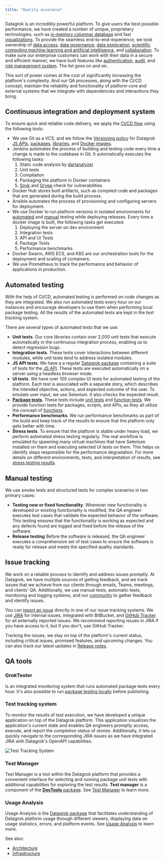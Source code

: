 ```yaml
---
title: "Quality assurance"
---
```


Datagrok is an incredibly powerful platform. To give users the best possible
performance, we have created a number of unique, proprietary technologies, such
as [in-memory columnar database](architecture.md#data-engine) and fast
[visualizations](architecture.md#viewers). To provide the seamless
end-to-end-experience, we took ownership of [data access](../../home.md#access),
[data governance](../../home.md#access),
[data exploration](../../home.md#explore),
[scientific computing](../../compute/scripting.md),[machine learning and artificial intelligence](../../home.md#explore),
and [collaboration](../../home.md#share).
To make sure our enterprise customers can work with their data in a secure and
efficient manner, we have built features like
[authentication](../../govern/authentication.md),
[audit](../../govern/audit.md), and
[role management system](../../govern/authentication.md). The list goes on and on.

This sort of power comes at the cost of significantly increasing the platform's
complexity. And our QA processes, along with the CI/СD concept, maintain the
reliability and functionality of platform core and external systems that we
integrate with dependencies and interactions they bring.

## Continuous integration and deployment system

To ensure quick and reliable code delivery, we apply the
[CI/CD flow](../admin/releases/ci-flow.mdx)
using the following tools:

* We use Git as a VCS, and we follow the
[Versioning policy](../admin/releases/versioning-policy.md) for Datagrok
[JS APIs](https://github.com/datagrok-ai/public/tree/master/js-api),
[packages](https://github.com/datagrok-ai/public/tree/master/packages),
[libraries](https://github.com/datagrok-ai/public/tree/master/libraries), and
[Docker images](https://hub.docker.com/u/datagrok).
* Jenkins automates the process of building and testing code every time a change
is made to the codebase in Git. It automatically executes the following tasks:
  1. Static code analysis by [dartanalyzer](https://pub.dev/packages/analyzer)
  2. Unit tests
  3. Compilation
  4. Packaging the platform in Docker containers
  5. [Snyk](https://snyk.io/) and [Grype](https://github.com/anchore/grype/)
  check for vulnerabilities
* Docker Hub stores built artifacts, such as compiled code and packages that
are generated during the build process.
* Ansible automates the process of provisioning and configuring servers for
deployment.
* We use Docker to run platform versions in isolated environments for
[automated](#automated-testing) and [manual](#manual-testing) testing while
deploying releases. Every time a docker image is built, the following tasks get
executed:
  1. Deploying the server on dev environment
  1. Integration tests
  1. API and UI Tests
  1. Package Tests
  1. Performance benchmarks
* Docker Swarm, AWS ECS, and K8S are our orchestration tools for the deployment
and scaling of containers.
* We use Prometheus to track the performance and behavior of applications in
production.

## Automated testing

With the help of CI/CD, automated testing is
performed on code changes as they are integrated. We also run automated tests every hour on our instances and encourage developers to use them when performing local package testing. All the results of the
automated tests are kept in the test tracking system.

There are several types of automated tests that we use:

* **Unit tests**. Our core libraries contain over 2,000 unit tests that execute
automatically in the continuous integration process, enabling us to detect
regression bugs.
* **Integration tests**. These tests cover interactions
between different modules, while unit tests tend to address isolated modules.
* **JS API tests**. We have a  a regular
[Datagrok package](https://github.com/datagrok-ai/public/tree/master/packages/ApiTests)
containing a suite of tests for the
[JS API](../js-api.md). These tests are
executed automatically on a server using a headless browser mode.
* **UI tests**. We have over 100 complex UI tests for automated testing of the
platform.  Each test is associated with a separate story, which describes the
intended objective, actions, and expected outcome of the user. To emulate user
input, we use Selenium. It also checks the expected result.
* [**Package tests**](../how-to/add-package-tests.md). These tests include
[unit tests](../how-to/add-package-tests.md/#adding-unit-tests) and
[function tests](../how-to/add-package-tests.md/#testing-functions). We provide
function tests for packages, scripts, and APIs, as they all utilize the
concept of
[functions](../../datagrok/functions/functions.md).
* **Performance benchmarks**. We run performance benchmarks as part of the build
and keep track of the results to ensure that the platform only gets better
with time.
* **Stress tests**. To ensure that the platform is stable under heavy load, we
perform automated stress testing regularly. The real workflow is emulated by
spawning many virtual machines that have Selenium installed on them and
executing selected UI tests on them. This helps us identify steps responsible
for the performance degradation.  For more details on different environments,
tests, and interpretation of results, see
[stress testing results](stress-testing-results.md).

## Manual testing

We use smoke tests and structured tests for complex scenarios in two primary
cases:

* **Testing new or fixed functionality**. Whenever new functionality is
developed or existing functionality is modified, the QA engineer executes test
cases that validate the expected behavior of the software. This testing
ensures that the functionality is working as expected and any defects found
are logged and fixed before the release of the software.
* **Release testing** Before the software is released, the QA engineer executes
a comprehensive set of test cases to ensure the software is ready for release
and meets the specified quality standards.

## Issue tracking

We work on a reliable process to identify and address issues promptly. At
Datagrok, we have multiple sources of getting feedback, and we track issues that we
achieve from our clients through emails, Teams, meetings, and clients' QA.
Additionally, we use manual tests, automatic tests, monitoring and logging
systems, and our [community](https://community.datagrok.ai/) to gather feedback
and identify issues.

You can [report an issue](../how-to/report-tickets.md) directly in one of our issue
tracking systems. We use [JIRA](https://reddata.atlassian.net/) for internal
issues, integrated with BitBucket, and [GitHub
Tracker](https://github.com/datagrok-ai/public/issues) for all externally
reported issues. We recommend reporting issues in JIRA if you have access to it,
but if you don't, use GitHub Tracker.

Tracking the issues, we stay on
top of the platform's current status, including critical issues, promised
features, and upcoming changes. You can also track our latest updates in [Release notes](../admin/releases/release-history.md).

## QA tools

### GrokTester

Is an integrated monitoring system that runs automated package tests every hour. It's also possible to run [package testing locally](../how-to/test-packages#local-testing) before publishing.

### Test tracking system

To monitor the results of test execution, we have developed a unique
application on top of the Datagrok platform. This application visualizes the application's current state and enables QA engineers
promptly access, execute, and report the completion status of stories.
Additionally, it lets us quickly navigate to the corresponding JIRA issues as we
have integrated JIRA with Datagrok's OpenAPI capabilities.

![Test Tracking System](test-tracking-system.png)

### Test Manager

Test Manager is a tool within the Datagrok platform that provides a convenient interface for
selecting and running package unit tests with additional capabilities for
exploring the test results. **Test manager** is a component of the
[**DevTools** package](https://github.com/datagrok-ai/public/tree/master/packages/DevTools).
See [Test Manager](../how-to/test-packages.md#test-manager) to learn more.

### Usage Analysis

Usage Analysis is the
[Datagrok package](https://github.com/datagrok-ai/public/tree/master/packages/UsageAnalysis) that facilitates understanding of Datagrok platform usage through different viewers, displaying data on usage statistics, errors, and platform events.
See [Usage Analysis](../../govern/usage-analysis.md)
to learn more.

See also:

* [Architecture](architecture.md)
* [Infrastructure](infrastructure.md)
